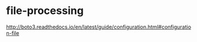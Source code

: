 # file-processing
http://boto3.readthedocs.io/en/latest/guide/configuration.html#configuration-file
